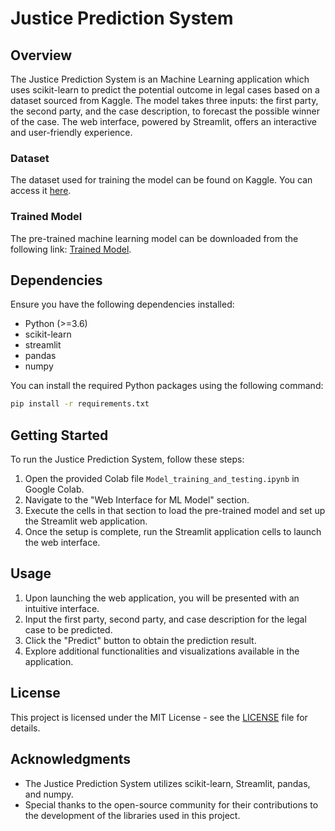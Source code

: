 # Justice Prediction System

## Overview

The Justice Prediction System is an Machine Learning application which uses scikit-learn to predict the potential outcome in legal cases based on a dataset sourced from Kaggle. The model takes three inputs: the first party, the second party, and the case description, to forecast the possible winner of the case. The web interface, powered by Streamlit, offers an interactive and user-friendly experience.

### Dataset
The dataset used for training the model can be found on Kaggle. You can access it [here](https://drive.google.com/file/d/1bkOMK_-L0ftzymls4gaNnG7PxqK_mzCD/view?usp=sharing).

### Trained Model
The pre-trained machine learning model can be downloaded from the following link: [Trained Model](https://drive.google.com/file/d/171zXWqQ4KZ-etC6CUw8BUxi6XYqc0-kD/view?usp=sharing).

## Dependencies

Ensure you have the following dependencies installed:

- Python (>=3.6)
- scikit-learn
- streamlit
- pandas
- numpy

You can install the required Python packages using the following command:

```bash
pip install -r requirements.txt
```

## Getting Started

To run the Justice Prediction System, follow these steps:

1. Open the provided Colab file `Model_training_and_testing.ipynb` in Google Colab.
2. Navigate to the "Web Interface for ML Model" section.
3. Execute the cells in that section to load the pre-trained model and set up the Streamlit web application.
4. Once the setup is complete, run the Streamlit application cells to launch the web interface.

## Usage

1. Upon launching the web application, you will be presented with an intuitive interface.
2. Input the first party, second party, and case description for the legal case to be predicted.
3. Click the "Predict" button to obtain the prediction result.
4. Explore additional functionalities and visualizations available in the application.

## License

This project is licensed under the MIT License - see the [LICENSE](LICENSE) file for details.

## Acknowledgments

- The Justice Prediction System utilizes scikit-learn, Streamlit, pandas, and numpy.
- Special thanks to the open-source community for their contributions to the development of the libraries used in this project.
